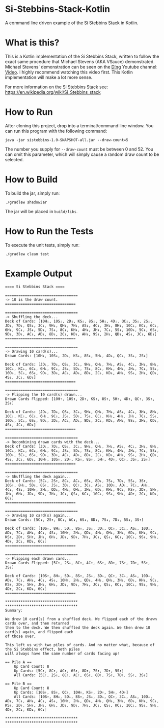 # Si-Stebbins-Stack-Kotlin
A command line driven example of the Si Stebbins Stack in Kotlin.

# What is this?
This is a Kotlin implementation of the Si Stebbins Stack, written to follow the exact same procedure that Michael Stevens (AKA VSauce) demonstrated. Michael Stevens' demonstration can be seen on the [D!ng](https://www.youtube.com/channel/UClq42foiSgl7sSpLupnugGA) Youtube channel: [Video](https://youtu.be/aqKkwTKWWUQ). I highly recommend watching this video first. This Kotlin implementation will make a lot more sense.

For more information on the Si Stebbins Stack see: https://en.wikipedia.org/wiki/Si_Stebbins_stack

# How to Run
After cloning this project, drop into a terminal/command line window. You can run this program with the following command:

```
java -jar sistebbins-1.0-SNAPSHOT-all.jar --draw-count=5
```

The number you supply for `--draw-count` must be between 0 and 52. You can omit this parameter, which will simply cause a random draw count to be selected.

# How to Build

To build the jar, simply run:

```
./gradlew shadowJar
```

The jar will be placed in `build/libs`.

# How to Run the Tests

To execute the unit tests, simply run:

```
./gradlew clean test
```

# Example Output

```
==== Si Stebbins Stack ====

=================================
-> 10 is the draw count.
================================

=================================
-> Shuffling the deck...
Deck of Cards: [10H↓, 10S↓, 2D↓, KS↓, 8S↓, 5H↓, 4D↓, QC↓, 3S↓, 2S↓, JD↓, 7D↓, QS↓, 3C↓, 9H↓, QH↓, 7H↓, AS↓, 4C↓, 3H↓, 8H↓, 10C↓, KC↓, 6C↓, 6H↓, 9C↓, JS↓, 5D↓, 7S↓, 8C↓, KH↓, 4H↓, JH↓, 7C↓, 5S↓, 10D↓, 5C↓, 6S↓, 9D↓, 3D↓, AC↓, AD↓, 8D↓, 2C↓, KD↓, AH↓, 9S↓, 2H↓, QD↓, 4S↓, JC↓, 6D↓]
================================

=================================
-> Drawing 10 card(s)...
Drawn Cards: [10H↓, 10S↓, 2D↓, KS↓, 8S↓, 5H↓, 4D↓, QC↓, 3S↓, 2S↓]

Deck of Cards: [JD↓, 7D↓, QS↓, 3C↓, 9H↓, QH↓, 7H↓, AS↓, 4C↓, 3H↓, 8H↓, 10C↓, KC↓, 6C↓, 6H↓, 9C↓, JS↓, 5D↓, 7S↓, 8C↓, KH↓, 4H↓, JH↓, 7C↓, 5S↓, 10D↓, 5C↓, 6S↓, 9D↓, 3D↓, AC↓, AD↓, 8D↓, 2C↓, KD↓, AH↓, 9S↓, 2H↓, QD↓, 4S↓, JC↓, 6D↓]
================================

=================================
-> Flipping the 10 card(s) drawn...
Drawn Cards Flipped: [10H↑, 10S↑, 2D↑, KS↑, 8S↑, 5H↑, 4D↑, QC↑, 3S↑, 2S↑]

Deck of Cards: [JD↓, 7D↓, QS↓, 3C↓, 9H↓, QH↓, 7H↓, AS↓, 4C↓, 3H↓, 8H↓, 10C↓, KC↓, 6C↓, 6H↓, 9C↓, JS↓, 5D↓, 7S↓, 8C↓, KH↓, 4H↓, JH↓, 7C↓, 5S↓, 10D↓, 5C↓, 6S↓, 9D↓, 3D↓, AC↓, AD↓, 8D↓, 2C↓, KD↓, AH↓, 9S↓, 2H↓, QD↓, 4S↓, JC↓, 6D↓]
================================

=================================
-> Recombining drawn cards with the deck...
Deck of Cards: [JD↓, 7D↓, QS↓, 3C↓, 9H↓, QH↓, 7H↓, AS↓, 4C↓, 3H↓, 8H↓, 10C↓, KC↓, 6C↓, 6H↓, 9C↓, JS↓, 5D↓, 7S↓, 8C↓, KH↓, 4H↓, JH↓, 7C↓, 5S↓, 10D↓, 5C↓, 6S↓, 9D↓, 3D↓, AC↓, AD↓, 8D↓, 2C↓, KD↓, AH↓, 9S↓, 2H↓, QD↓, 4S↓, JC↓, 6D↓, 10H↑, 10S↑, 2D↑, KS↑, 8S↑, 5H↑, 4D↑, QC↑, 3S↑, 2S↑]
================================

=================================
-> Shuffling the deck again...
Deck of Cards: [5C↓, 2S↑, 8C↓, AC↓, 6S↓, 8D↓, 7S↓, 7D↓, 5S↓, 3S↑, 10S↑, 8H↓, 5D↓, 8S↑, JS↓, 3D↓, QC↑, 3C↓, AS↓, 10D↓, AD↓, 7C↓, AH↓, 4C↓, 4S↓, 10H↑, 2H↓, QD↓, 4H↓, QH↓, 3H↓, 6D↓, KH↓, 9C↓, KS↑, 2D↑, 5H↑, JH↓, 6H↓, JD↓, 9D↓, 7H↓, JC↓, QS↓, KC↓, 10C↓, 9S↓, 9H↓, 4D↑, 2C↓, KD↓, 6C↓]
================================

=================================
-> Drawing 10 card(s) again...
Drawn Cards: [5C↓, 2S↑, 8C↓, AC↓, 6S↓, 8D↓, 7S↓, 7D↓, 5S↓, 3S↑]

Deck of Cards: [10S↑, 8H↓, 5D↓, 8S↑, JS↓, 3D↓, QC↑, 3C↓, AS↓, 10D↓, AD↓, 7C↓, AH↓, 4C↓, 4S↓, 10H↑, 2H↓, QD↓, 4H↓, QH↓, 3H↓, 6D↓, KH↓, 9C↓, KS↑, 2D↑, 5H↑, JH↓, 6H↓, JD↓, 9D↓, 7H↓, JC↓, QS↓, KC↓, 10C↓, 9S↓, 9H↓, 4D↑, 2C↓, KD↓, 6C↓]
================================

=================================
-> Flipping each drawn card...
Drawn Cards Flipped: [5C↑, 2S↓, 8C↑, AC↑, 6S↑, 8D↑, 7S↑, 7D↑, 5S↑, 3S↓]

Deck of Cards: [10S↑, 8H↓, 5D↓, 8S↑, JS↓, 3D↓, QC↑, 3C↓, AS↓, 10D↓, AD↓, 7C↓, AH↓, 4C↓, 4S↓, 10H↑, 2H↓, QD↓, 4H↓, QH↓, 3H↓, 6D↓, KH↓, 9C↓, KS↑, 2D↑, 5H↑, JH↓, 6H↓, JD↓, 9D↓, 7H↓, JC↓, QS↓, KC↓, 10C↓, 9S↓, 9H↓, 4D↑, 2C↓, KD↓, 6C↓]
================================

*********************************
*********************************
Summary:

We drew 10 card(s) from a shuffled deck. We flipped each of the drawn cards over, and then returned
them to the deck. We then shuffled the deck again. We then drew 10 card(s) again, and flipped each
of those over.

This left us with two piles of cards. And no matter what, because of the Si Stebbins effect, both piles
will always have the same number of cards facing up!

== Pile A ==
    Up Card Count: 8
    Up Cards: [5C↑, 8C↑, AC↑, 6S↑, 8D↑, 7S↑, 7D↑, 5S↑]
    All Cards: [5C↑, 2S↓, 8C↑, AC↑, 6S↑, 8D↑, 7S↑, 7D↑, 5S↑, 3S↓]

== Pile B ==
    Up Card Count: 8
    Up Cards: [10S↑, 8S↑, QC↑, 10H↑, KS↑, 2D↑, 5H↑, 4D↑]
    All Cards: [10S↑, 8H↓, 5D↓, 8S↑, JS↓, 3D↓, QC↑, 3C↓, AS↓, 10D↓, AD↓, 7C↓, AH↓, 4C↓, 4S↓, 10H↑, 2H↓, QD↓, 4H↓, QH↓, 3H↓, 6D↓, KH↓, 9C↓, KS↑, 2D↑, 5H↑, JH↓, 6H↓, JD↓, 9D↓, 7H↓, JC↓, QS↓, KC↓, 10C↓, 9S↓, 9H↓, 4D↑, 2C↓, KD↓, 6C↓]

*********************************
*********************************

```
